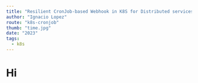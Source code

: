 ```yaml
---
title: "Resilient CronJob-based Webhook in K8S for Distributed services"
author: "Ignacio Lopez"
route: "k8s-cronjob"
thumb: "time.jpg"
date: "2023"
tags:
  - k8s
---
```

# Hi
